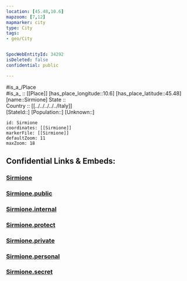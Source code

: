 ```yaml
---
location: [45.48,10.6] 
mapzoom: [7,12] 
mapmarker: city 
type: City
tags:
- geo/City


SpocWebEntityId: 34292
isDeleted: false
confidential: public

---
```

#is_a_/Place  
#is_a_ :: [[Place]] 
[has_place_longitude::10.6] 
[has_place_latitude::45.48] 
[name::Sirmione] 
State ::  
Country :: [[../../../../../Italy]]  
[StateId::] 
[Population::] 
[Unknown::] 


```leaflet
id: Sirmione
coordinates: [[Sirmione]] 
markerFile: [[Sirmione]] 
defaultZoom: 11 
maxZoom: 18
```


## Confidential Links & Embeds: 

### [Sirmione](/_Standards/Earth/Continent/Europe/Europe~South/Italy/regions~Italy/Lombardy/Brescia/City/Sirmione.md) 

### [Sirmione.public](/_public/Earth/Continent/Europe/Europe~South/Italy/regions~Italy/Lombardy/Brescia/City/Sirmione.public.md) 

### [Sirmione.internal](/_internal/Earth/Continent/Europe/Europe~South/Italy/regions~Italy/Lombardy/Brescia/City/Sirmione.internal.md) 

### [Sirmione.protect](/_protect/Earth/Continent/Europe/Europe~South/Italy/regions~Italy/Lombardy/Brescia/City/Sirmione.protect.md) 

### [Sirmione.private](/_private/Earth/Continent/Europe/Europe~South/Italy/regions~Italy/Lombardy/Brescia/City/Sirmione.private.md) 

### [Sirmione.personal](/_personal/Earth/Continent/Europe/Europe~South/Italy/regions~Italy/Lombardy/Brescia/City/Sirmione.personal.md) 

### [Sirmione.secret](/_secret/Earth/Continent/Europe/Europe~South/Italy/regions~Italy/Lombardy/Brescia/City/Sirmione.secret.md)

